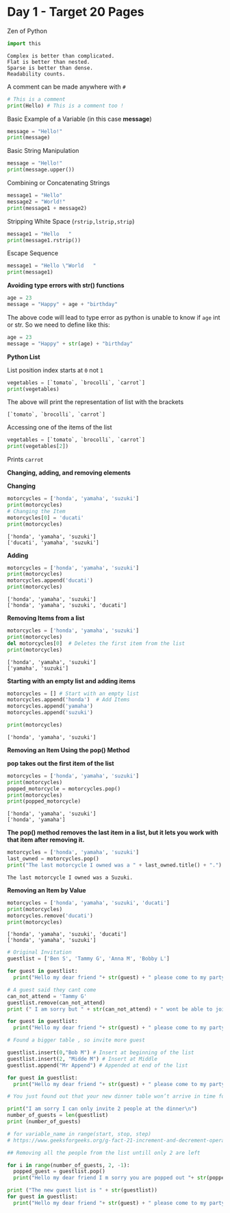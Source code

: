 # Day 1 - Target 20 Pages


Zen of Python


```py
import this
```
```
Complex is better than complicated.
Flat is better than nested.
Sparse is better than dense.
Readability counts.
```

A comment can be made anywhere with `#`
```py
# This is a comment
print(Hello) # This is a comment too !
```

Basic Example of a Variable (in this case **message**)

```py
message = "Hello!"
print(message)
```

Basic String Manipulation

```py
message = "Hello!"
print(message.upper())
```

Combining or Concatenating Strings

```py
message1 = "Hello"
message2 = "World!"
print(message1 + message2)
```

Stripping White Space (`rstrip,lstrip,strip`)

```py
message1 = "Hello   "
print(message1.rstrip())
```

Escape Sequence

```py
message1 = "Hello \"World   "
print(message1)
```

**Avoiding type errors with str() functions**

```py
age = 23
message = "Happy" + age + "birthday"
```

The above code will lead to type error as python is unable to know if  `age` int or str. So we need to define like this:

```py
age = 23
message = "Happy" + str(age) + "birthday"
```

**Python List**

List position index starts at `0` not `1`

```py
vegetables = [`tomato`, `brocolli`, `carrot`]
print(vegetables)
```

The above will print the representation of list with the brackets

```
[`tomato`, `brocolli`, `carrot`]
```

Accessing one of the items of the list

```py
vegetables = [`tomato`, `brocolli`, `carrot`]
print(vegetables[2])
```

Prints `carrot`

**Changing, adding, and removing elements**

**Changing**
```py
motorcycles = ['honda', 'yamaha', 'suzuki']
print(motorcycles)
# Changing the Item
motorcycles[0] = 'ducati'
print(motorcycles)
```

```
['honda', 'yamaha', 'suzuki']
['ducati', 'yamaha', 'suzuki']
```

**Adding**
```py
motorcycles = ['honda', 'yamaha', 'suzuki']
print(motorcycles)
motorcycles.append('ducati')
print(motorcycles)
```
```
['honda', 'yamaha', 'suzuki']
['honda', 'yamaha', 'suzuki', 'ducati']
```
**Removing Items from a list**

```py
motorcycles = ['honda', 'yamaha', 'suzuki']
print(motorcycles)
del motorcycles[0]  # Deletes the first item from the list
print(motorcycles)
```

```
['honda', 'yamaha', 'suzuki']
['yamaha', 'suzuki']
```

**Starting with an empty list and adding items**

```py
motorcycles = [] # Start with an empty list
motorcycles.append('honda')  # Add Items
motorcycles.append('yamaha')
motorcycles.append('suzuki')

print(motorcycles)
```

```
['honda', 'yamaha', 'suzuki']
```

**Removing an Item Using the pop() Method**

**pop takes out the first item of the list**

```py
motorcycles = ['honda', 'yamaha', 'suzuki']
print(motorcycles)
popped_motorcycle = motorcycles.pop()
print(motorcycles)
print(popped_motorcycle)
```
```
['honda', 'yamaha', 'suzuki']
['honda', 'yamaha']
```
**The pop() method removes the last item in a list, but it lets you work with that item after removing it.**

```py
motorcycles = ['honda', 'yamaha', 'suzuki']
last_owned = motorcycles.pop()
print("The last motorcycle I owned was a " + last_owned.title() + ".")
```

```
The last motorcycle I owned was a Suzuki.
```

**Removing an Item by Value**

```py
motorcycles = ['honda', 'yamaha', 'suzuki', 'ducati']
print(motorcycles)
motorcycles.remove('ducati')
print(motorcycles)
```
```
['honda', 'yamaha', 'suzuki', 'ducati']
['honda', 'yamaha', 'suzuki']
```

```py
# Original Invitation
guestlist = ['Ben S', 'Tammy G', 'Anna M', 'Bobby L']

for guest in guestlist:
  print("Hello my dear friend "+ str(guest) + " please come to my party")

# A guest said they cant come
can_not_attend = 'Tammy G'
guestlist.remove(can_not_attend)
print (" I am sorry but " + str(can_not_attend) + " wont be able to join us")

for guest in guestlist:
  print("Hello my dear friend "+ str(guest) + " please come to my party")

# Found a bigger table , so invite more guest

guestlist.insert(0,"Bob M") # Insert at beginning of the list
guestlist.insert(2, "Midde M") # Insert at Middle
guestlist.append("Mr Append") # Appended at end of the list

for guest in guestlist:
  print("Hello my dear friend "+ str(guest) + " please come to my party")

# You just found out that your new dinner table won’t arrive in time for the dinner, and you have space for only two guests .

print("I am sorry I can only invite 2 people at the dinner\n")
number_of_guests = len(guestlist)
print (number_of_guests)

# for variable_name in range(start, stop, step)
# https://www.geeksforgeeks.org/g-fact-21-increment-and-decrement-operators-in-python/

## Removing all the people from the list untill only 2 are left

for i in range(number_of_guests, 2, -1):
  popped_guest = guestlist.pop()
  print("Hello my dear friend I m sorry you are popped out "+ str(popped_guest))

print ("The new guest list is " + str(guestlist))
for guest in guestlist:
  print("Hello my dear friend "+ str(guest) + " please come to my party")


```

